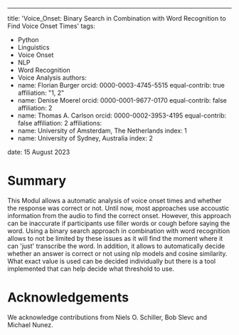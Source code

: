 ---
title: 'Voice_Onset: Binary Search in Combination with Word Recognition to Find Voice Onset Times'
tags:
  - Python
  - Linguistics
  - Voice Onset
  - NLP
  - Word Recognition
  - Voice Analysis
authors:
  - name: Florian Burger
    orcid: 0000-0003-4745-5515
    equal-contrib: true
    affiliation: "1, 2"
  - name: Denise Moerel
    orcid: 0000-0001-9677-0170
    equal-contrib: false 
    affiliation: 2
  - name: Thomas A. Carlson
    orcid: 0000-0002-3953-4195
    equal-contrib: false 
    affiliation: 2
affiliations:
 - name: University of Amsterdam, The Netherlands
   index: 1
 - name: University of Sydney, Australia
   index: 2

date: 15 August 2023

# Summary
This Modul allows a automatic analysis of voice onset times and whether the response 
was correct or not. Until now, most approaches use accoustic information from the audio 
to find the correct onset. However, this approach can be inaccurate if participants use 
filler words or cough before saying the word. Using a binary search approach in combination 
with word recognition allows to not be limited by these issues as it will find the moment where 
it can 'just' transcribe the word. In addition, it allows to automatically decide whether an 
answer is correct or not using nlp models and cosine similarity. What exact value is used 
can be decided individually but there is a tool implemented that can help decide what 
threshold to use. 

# Acknowledgements

We acknowledge contributions from Niels O. Schiller, Bob Slevc and Michael Nunez. 
